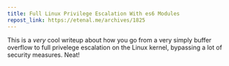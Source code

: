 ```yaml
---
title: Full Linux Privilege Escalation With es6 Modules
repost_link: https://etenal.me/archives/1825
---
```


This is a _very_ cool writeup about how you go from a very simply buffer overflow to full privelege escalation on the Linux kernel, bypassing a lot of security measures. Neat!
